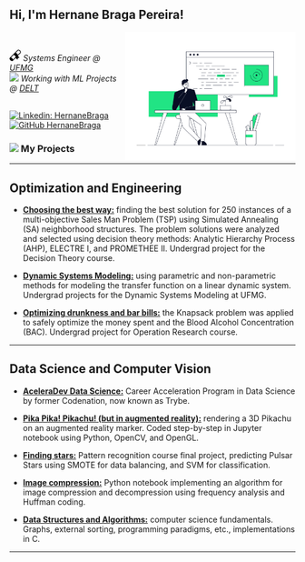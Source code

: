 <h2> Hi, I'm Hernane Braga Pereira! </h2>
<img align='right' src="cover.gif" width="300"></br>

<p><em>

<img src="certificate.png" width="20"> Systems Engineer @ <a href="https://ufmg.br/international-visitors">UFMG</a></br>
<img src="https://media.giphy.com/media/5aYfJYohCSeYgtVlUj/giphy.gif" width="35">  Working with ML Projects @ <a href="http://www.delt.ufmg.br/">DELT</a>
</em></p>
</br>
[![Linkedin: HernaneBraga](https://img.shields.io/badge/-hernanebraga-blue?style=flat-square&logo=Linkedin&logoColor=white)](https://www.linkedin.com/in/hernane-braga-pereira//)
<br>
[![GitHub HernaneBraga](https://img.shields.io/github/followers/hernaneBraga?label=follow&style=social)](https://github.com/hernaneBraga)


### <img src="https://media.giphy.com/media/iDaCeaKrHhUI1I8e2b/giphy.gif" width="25"> My Projects
---
## Optimization and Engineering 

- __[Choosing the best way:](https://github.com/hernaneBraga/TD)__ finding the best solution for 250 instances of a multi-objective Sales Man Problem (TSP) using Simulated Annealing (SA) neighborhood structures. The problem solutions were analyzed and selected using decision theory methods: Analytic Hierarchy Process (AHP), ELECTRE I, and PROMETHEE II. Undergrad project for the Decision Theory course.

- __[Dynamic Systems Modeling:](https://github.com/hernaneBraga/Dynamic_Systems_Modeling)__ using parametric and non-parametric methods for modeling the transfer function on a linear dynamic system. Undergrad projects for the Dynamic Systems Modeling at UFMG.

- __[Optimizing drunkness and bar bills:](https://github.com/hernaneBraga/Pesquisa-Operacional-UFMG)__ the Knapsack problem was applied to safely optimize the money spent and the Blood Alcohol Concentration (BAC). Undergrad project for Operation Research course.

---
## Data Science and Computer Vision

- __[AceleraDev Data Science:](https://github.com/hernaneBraga/AceleraDev-Data_Science)__ Career Acceleration Program in Data Science by former Codenation, now known as Trybe.

- __[Pika Pika! Pikachu! (but in augmented reality):](https://github.com/hernaneBraga/Visual_Computing/tree/master/Pikachu%20augmented%20reality)__ rendering a 3D Pikachu on an augmented reality marker. Coded step-by-step in Jupyter notebook using Python, OpenCV, and OpenGL.

- __[Finding stars:](https://github.com/hernaneBraga/Pattern_Recognition_UFMG)__ Pattern recognition course final project, predicting Pulsar Stars using SMOTE for data balancing, and SVM for classification.

- __[Image compression:](https://github.com/hernaneBraga/Visual_Computing/tree/master/Image%20compression)__ Python notebook implementing an algorithm for image compression and decompression using frequency analysis and Huffman coding.

- __[Data Structures and Algorithms:](https://github.com/hernaneBraga/Data_Structures_Algorithms)__ computer science fundamentals. Graphs, external sorting, programming paradigms, etc., implementations in C.

---
